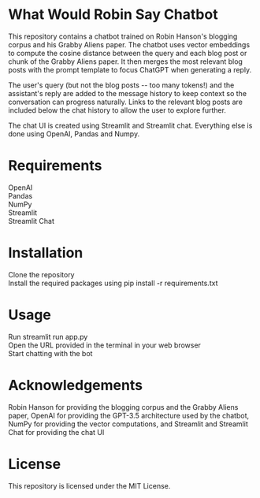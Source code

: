 # What Would Robin Say Chatbot

This repository contains a chatbot trained on Robin Hanson's blogging corpus and his Grabby Aliens paper. The chatbot uses vector embeddings to compute the cosine distance between the query and each blog post or chunk of the Grabby Aliens paper. It then merges the most relevant blog posts with the prompt template to focus ChatGPT when generating a reply.

The user's query (but not the blog posts -- too many tokens!) and the assistant's reply are added to the message history to keep context so the conversation can progress naturally. Links to the relevant blog posts are included below the chat history to allow the user to explore further.

The chat UI is created using Streamlit and Streamlit chat. Everything else is done using OpenAI, Pandas and Numpy.

# Requirements
OpenAI  
Pandas  
NumPy  
Streamlit  
Streamlit Chat

# Installation
Clone the repository  
Install the required packages using pip install -r requirements.txt

# Usage
Run streamlit run app.py  
Open the URL provided in the terminal in your web browser  
Start chatting with the bot

# Acknowledgements
Robin Hanson for providing the blogging corpus and the Grabby Aliens paper, OpenAI for providing the GPT-3.5 architecture used by the chatbot, NumPy for providing the vector computations, and Streamlit and Streamlit Chat for providing the chat UI

# License
This repository is licensed under the MIT License.
